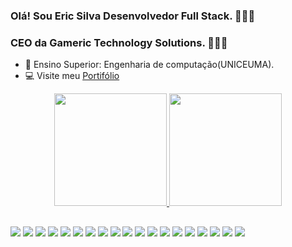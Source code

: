 ### Olá! Sou Eric Silva Desenvolvedor Full Stack. 👩🏽‍💻
### CEO da Gameric Technology Solutions. 🧑🏽‍💼

- 🔭 Ensino Superior: Engenharia de computação(UNICEUMA).
- 💻 Visite meu <a href="https://gamericbusiness.com/eric-silva/" target="_blank">Portifólio</a>
<div align="center">
  <a href="https://github.com/dev-gameric">
  <img height="180em" src="https://github-readme-stats.vercel.app/api?username=dev-gameric&show_icons=true&theme=merko&include_all_commits=true&count_private=true"/>
  <img height="180em" src="https://github-readme-stats.vercel.app/api/top-langs/?username=dev-gameric&layout=compact&langs_count=7&theme=merko"/>
</div>

  ##
 
<div> 
  <a href="https://www.linkedin.com/in/eric-silva-75199a210/" target="_blank"><img src="https://img.shields.io/badge/-LinkedIn-%230077B5?style=for-the-badge&logo=linkedin&logoColor=white"></a> 
 <a href = "mailto:eric.silva.de.souza.93.com@gmail.com"><img src="https://img.shields.io/badge/-Gmail-%23333?style=for-the-badge&logo=gmail&logoColor=white"></a>
 <a href="https://discord.gg/ZgqzrVFFV2" target="_blank"><img src="https://img.shields.io/badge/Discord-7289DA?style=for-the-badge&logo=discord&logoColor=white"></a>
  <a> <img src="https://img.shields.io/badge/JavaScript-F7DF1E?style=for-the-badge&logo=javascript&logoColor=black"></a>
  <a> <img src="[https://img.shields.io/badge/JavaScript-F7DF1E?style=for-the-badge&logo=javascript&logoColor=black](https://img.shields.io/badge/python-3670A0?style=for-the-badge&logo=python&logoColor=ffdd54)"></a>
  <a> <img src="[https://img.shields.io/badge/JavaScript-F7DF1E?style=for-the-badge&logo=javascript&logoColor=black](https://img.shields.io/badge/Flutter-02569B?style=for-the-badge&logo=flutter&logoColor=white)"></a>
 <a><img src="https://img.shields.io/badge/React-20232A?style=for-the-badge&logo=react&logoColor=61DAFB"></a>
 <a><img src="https://img.shields.io/badge/Flutter-02569B?style=for-the-badge&logo=flutter&logoColor=white"></a>
 <a><img src="https://img.shields.io/badge/spring-%236DB33F.svg?style=for-the-badge&logo=spring&logoColor=white"></a>
 <a><img src="https://img.shields.io/badge/.NET-5C2D91?style=for-the-badge&logo=.net&logoColor=white"></a>
 <a><img src="https://img.shields.io/badge/MySQL-00000F?style=for-the-badge&logo=mysql&logoColor=white"></a>
 <a><img src="https://img.shields.io/badge/AWS-000.svg?style=for-the-badge&logo=amazon-aws&logoColor=white"></a>
 <a><img src="https://img.shields.io/badge/Azure-blue?style=for-the-badge&logo=microsoft%20azure&logoColor=blue&labelColor=FFFFFF&link=https%3A%2F%2Fimages.app.goo.gl%2FK7PN1jYJd57x4q7A8"></a>
 <a><img src="https://img.shields.io/badge/node.js-6DA55F?style=for-the-badge&logo=node.js&logoColor=white"></a>
 <a><img src="https://img.shields.io/badge/python-3670A0?style=for-the-badge&logo=python&logoColor=ffdd54"></a>
 <a><img src="https://img.shields.io/badge/java-%23ED8B00.svg?style=for-the-badge&logo=openjdk&logoColor=white"></a>
 <a><img src="https://img.shields.io/badge/C%23-239120?style=for-the-badge&logo=c-sharp&logoColor=white"></a>
 <a><img src="https://img.shields.io/badge/HTML5-E34F26?style=for-the-badge&logo=html5&logoColor=white"></a>
 <a><img src="https://img.shields.io/badge/CSS3-1572B6?style=for-the-badge&logo=css3&logoColor=white"></a>
 
  
 
</div>
